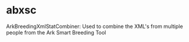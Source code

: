 # abxsc
ArkBreedingXmlStatCombiner: Used to combine the XML's from multiple people from the Ark Smart Breeding Tool
